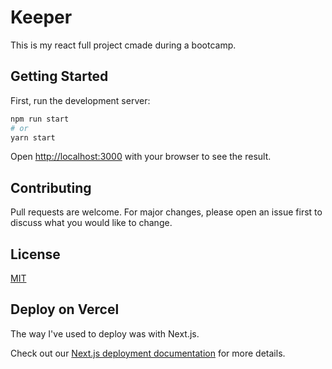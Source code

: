 # Keeper

This is my react full project cmade during a bootcamp.

## Getting Started

First, run the development server:

```bash
npm run start
# or
yarn start
```

Open [http://localhost:3000](http://localhost:3000) with your browser to see the result.


## Contributing
Pull requests are welcome. For major changes, please open an issue first to discuss what you would like to change.


## License
[MIT](https://choosealicense.com/licenses/mit/)


## Deploy on Vercel

The way I've used to deploy was with Next.js. 

Check out our [Next.js deployment documentation](https://nextjs.org/docs/deployment) for more details.
